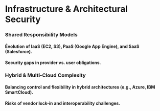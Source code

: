 # Infrastructure & Architectural Security

### Shared Responsibility Models

#### Évolution of IaaS (EC2, S3), PaaS (Google App Engine), and SaaS (Salesforce).

#### Security gaps in provider vs. user obligations.

### Hybrid & Multi-Cloud Complexity

#### Balancing control and flexibility in hybrid architectures (e.g., Azure, IBM SmartCloud).

#### Risks of vendor lock-in and interoperability challenges.
